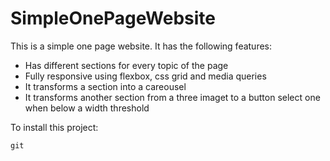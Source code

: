 # SimpleOnePageWebsite

This is a simple one page website. It has the following features:

- Has different sections for every topic of the page
- Fully responsive using flexbox, css grid and media queries
- It transforms a section into a careousel
- It transforms another section from a three imaget to a button select one when below a width threshold

To install this project:
```
git

```
